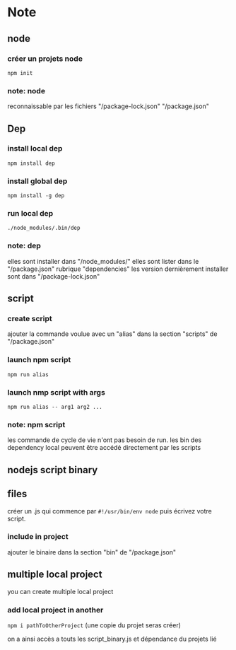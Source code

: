 # Note

## node

### créer un projets node

`npm init`

### note: node

reconnaissable par les fichiers  "/package-lock.json" "/package.json"

## Dep

### install local dep

`npm install dep`

### install global dep

`npm install -g dep`

### run local dep

`./node_modules/.bin/dep`

### note: dep

elles sont installer dans "/node_modules/"
elles sont lister dans le "/package.json" rubrique "dependencies"
les version dernièrement installer sont dans "/package-lock.json"

## script

### create script

ajouter la commande voulue avec un "alias" dans la section "scripts" de "/package.json"

### launch npm script

`npm run alias`

### launch nmp script with args

`npm run alias -- arg1 arg2 ...`

### note: npm script

les commande de cycle de vie n'ont pas besoin de run.
les bin des dependency local peuvent être accédé directement par les scripts

## nodejs script binary

## files

créer un .js qui commence par `#!/usr/bin/env node`
puis écrivez votre script.

### include in project

ajouter le binaire dans la section "bin" de "/package.json"

## multiple local project

you can create multiple local project

### add local project in another

`npm i pathToOtherProject`
(une copie du projet seras créer)

on a ainsi accès a touts les script_binary.js et dépendance du projets lié
